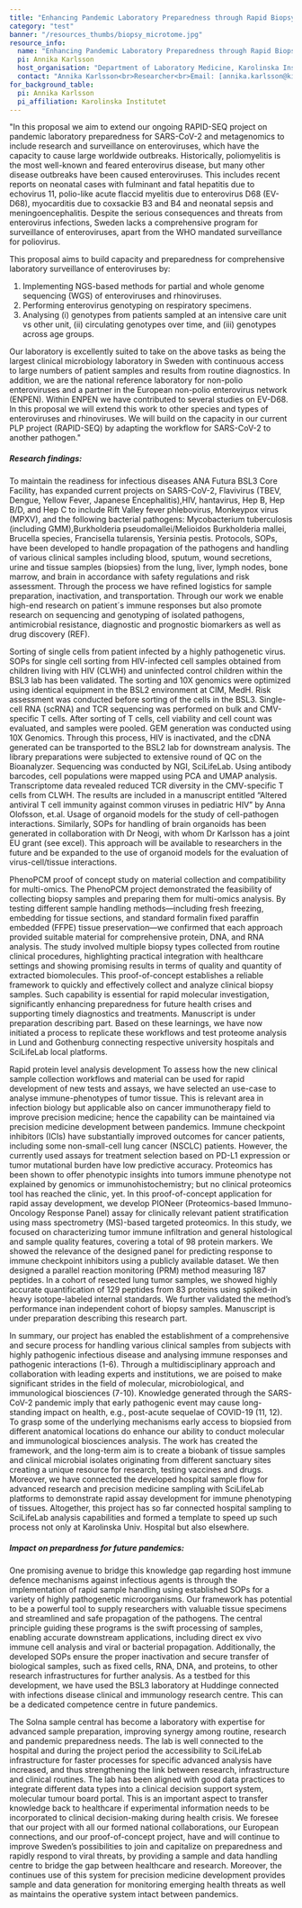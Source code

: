 ```yaml
---
title: "Enhancing Pandemic Laboratory Preparedness through Rapid Biopsy Sample Handling"
category: "test"
banner: "/resources_thumbs/biopsy_microtome.jpg"
resource_info:
  name: "Enhancing Pandemic Laboratory Preparedness through Rapid Biopsy Sample Handling"
  pi: Annika Karlsson
  host_organisation: "Department of Laboratory Medicine, Karolinska Institutet"
  contact: "Annika Karlsson<br>Researcher<br>Email: [annika.karlsson@ki.se](mailto:annika.karlsson@ki.se)"
for_background_table:
  pi: Annika Karlsson
  pi_affiliation: Karolinska Institutet
---
```


"In this proposal we aim to extend our ongoing RAPID-SEQ project on pandemic laboratory preparedness for SARS-CoV-2 and metagenomics to include research and surveillance on enteroviruses, which have the capacity to cause large worldwide outbreaks. Historically, poliomyelitis is the most well-known and feared enterovirus disease, but many other disease outbreaks have been caused enteroviruses. This includes recent reports on neonatal cases with fulminant and fatal hepatitis due to echovirus 11, polio-like acute flaccid myelitis due to enterovirus D68 (EV-D68), myocarditis due to coxsackie B3 and B4 and neonatal sepsis and meningoencephalitis. Despite the serious consequences and threats from enterovirus infections, Sweden lacks a comprehensive program for surveillance of enteroviruses, apart from the WHO mandated surveillance for poliovirus.

This proposal aims to build capacity and preparedness for comprehensive laboratory surveillance of enteroviruses by:

1. Implementing NGS-based methods for partial and whole genome sequencing (WGS) of enteroviruses and rhinoviruses.
2. Performing enterovirus genotyping on respiratory specimens.
3. Analysing (i) genotypes from patients sampled at an intensive care unit vs other unit, (ii) circulating genotypes over time, and (iii) genotypes across age groups.

Our laboratory is excellently suited to take on the above tasks as being the largest clinical microbiology laboratory in Sweden with continuous access to large numbers of patient samples and results from routine diagnostics. In addition, we are the national reference laboratory for non-polio enteroviruses and a partner in the European non-polio enterovirus network (ENPEN). Within ENPEN we have contributed to several studies on EV-D68. In this proposal we will extend this work to other species and types of enteroviruses and rhinoviruses. We will build on the capacity in our current PLP project (RAPID-SEQ) by adapting the workflow for SARS-CoV-2 to another pathogen."

##### Research findings:

To maintain the readiness for infectious diseases ANA Futura BSL3 Core Facility, has expanded current projects on SARS-CoV-2, Flavivirus (TBEV, Dengue, Yellow Fever, Japanese Encephalitis),HIV, hantavirus, Hep B, Hep B/D, and Hep C to include Rift Valley fever phlebovirus, Monkeypox virus (MPXV), and the following bacterial pathogens: Mycobacterium tuberculosis (including GMM),Burkholderia pseudomallei/Melioidos Burkholderia mallei, Brucella species, Francisella tularensis, Yersinia pestis. Protocols, SOPs, have been developed to handle propagation of the pathogens and handling of various clinical samples including blood, sputum, wound secretions, urine and tissue samples (biopsies) from the lung, liver, lymph nodes, bone marrow, and brain in accordance with safety regulations and risk assessment. Through the process we have refined logistics for sample preparation, inactivation, and transportation. Through our work we enable high-end research on patient´s immune responses but also promote research on sequencing and genotyping of isolated pathogens, antimicrobial resistance, diagnostic and prognostic biomarkers as well as drug discovery (REF).

Sorting of single cells from patient infected by a highly pathogenetic virus. SOPs for single cell sorting from HIV-infected cell samples obtained from children living with HIV (CLWH) and uninfected control children within the BSL3 lab has been validated. The sorting and 10X genomics were optimized using identical equipment in the BSL2 environment at CIM, MedH. Risk assessment was conducted before sorting of the cells in the BSL3. Single-cell RNA (scRNA) and TCR sequencing was performed on bulk and CMV-specific T cells. After sorting of T cells, cell viability and cell count was evaluated, and
samples were pooled. GEM generation was conducted using 10X Genomics. Through this process, HIV is inactivated, and the cDNA generated can be transported to the BSL2 lab for downstream analysis. The library preparations were subjected to extensive round of QC on the Bioanalyzer. Sequencing was conducted by NGI, SciLifeLab. Using antibody barcodes, cell populations were mapped using PCA and UMAP analysis. Transcriptome data revealed reduced TCR diversity in the
CMV-specific T cells from CLWH. The results are included in a manuscript entitled “Altered antiviral T cell immunity against common viruses in pediatric HIV” by Anna Olofsson, et.al. Usage of organoid models for the study of cell-pathogen interactions. Similarly, SOPs for handling of brain organoids has been generated in collaboration with Dr Neogi, with whom Dr Karlsson has a joint EU grant (see excel). This approach will be available to researchers in the future and be expanded to the use of organoid models for the evaluation of virus-cell/tissue interactions.

PhenoPCM proof of concept study on material collection and compatibility for multi-omics. The PhenoPCM project demonstrated the feasibility of collecting biopsy samples and preparing them for multi-omics analysis. By testing different sample handling methods—including fresh freezing, embedding for tissue sections, and standard formalin fixed paraffin embedded (FFPE) tissue preservation—we confirmed that each approach provided suitable material for comprehensive protein, DNA, and RNA analysis. The study involved multiple biopsy types collected from routine clinical procedures, highlighting practical integration with healthcare settings and showing promising results in terms of quality and quantity of extracted biomolecules. This proof-of-concept establishes a reliable framework to quickly and effectively collect and analyze clinical biopsy samples. Such capability is essential for rapid molecular investigation, significantly enhancing preparedness for future health crises and supporting timely diagnostics and treatments. Manuscript is under preparation describing part. Based on these learnings, we have now initiated a process to replicate these workflows and test
proteome analysis in Lund and Gothenburg connecting respective university hospitals and SciLifeLab local platforms.

Rapid protein level analysis development
To assess how the new clinical sample collection workflows and material can be used for rapid development of new tests and assays, we have selected an use-case to analyse immune-phenotypes of tumor tissue. This is relevant area in infection biology but applicable also on cancer immunotherapy field to improve precision medicine; hence the capability can be maintained via precision medicine development between pandemics. Immune checkpoint inhibitors (ICIs) have substantially improved outcomes for cancer patients, including some non-small-cell lung cancer (NSCLC) patients. However, the currently used assays for treatment selection based on PD-L1 expression or tumor mutational burden have low predictive accuracy. Proteomics has been shown to offer phenotypic insights into tumors immune phenotype not explained by genomics or immunohistochemistry; but no clinical proteomics tool has reached the clinic, yet. In this proof-of-concept application for rapid assay development, we develop PIONeer (Proteomics-based Immuno-Oncology Response Panel) assay for clinically relevant patient stratification using mass spectrometry (MS)-based targeted proteomics. In this study, we focused on characterizing tumor immune infiltration and general histological and sample quality features, covering a total of 98 protein markers. We showed the relevance of the designed panel for predicting response to immune checkpoint inhibitors using a publicly available dataset. We then designed a parallel reaction monitoring (PRM) method measuring 187 peptides. In a cohort of resected lung tumor samples, we showed highly accurate quantification of 129 peptides from 83 proteins using spiked-in heavy isotope-labeled internal standards. We further validated the method’s performance inan independent cohort of biopsy samples. Manuscript is under preparation describing this research part.

In summary, our project has enabled the establishment of a comprehensive and secure process for handling various clinical samples from subjects with highly pathogenic infectious disease and analysing immune responses and pathogenic interactions (1-6). Through a multidisciplinary approach and collaboration with leading experts and institutions, we are poised to make significant strides in the field of molecular, microbiological, and immunological biosciences (7-10). Knowledge generated
through the SARS-CoV-2 pandemic imply that early pathogenic event may cause long-standing impact on health, e.g., post-acute sequelae of COVID-19 (11, 12). To grasp some of the underlying mechanisms early access to biopsied from different anatomical locations do enhance our ability to conduct molecular and immunological biosciences analysis. The work has created the framework, and the long-term aim is to create a biobank of tissue samples and clinical microbial isolates originating from different sanctuary sites creating a unique resource for research, testing vaccines and drugs. Moreover,
we have connected the developed hospital sample flow for advanced research and precision medicine sampling with SciLifeLab platforms to demonstrate rapid assay development for immune phenotyping of tissues. Altogether, this project has so far connected hospital sampling to SciLifeLab analysis capabilities and formed a template to speed up such process not only at Karolinska Univ. Hospital but also elsewhere.

##### Impact on prepardness for future pandemics:

One promising avenue to bridge this knowledge gap regarding host immune defence mechanisms against infectious agents is through the implementation of rapid sample handling using established SOPs for a variety of highly pathogenetic microorganisms. Our framework has potential to be a powerful tool to supply researchers with valuable tissue specimens and streamlined and safe propagation of the pathogens. The central principle guiding these programs is the swift processing of samples, enabling accurate downstream applications, including direct ex vivo immune cell analysis and viral or bacterial propagation. Additionally, the developed SOPs ensure the proper inactivation and secure transfer of biological samples, such as fixed cells, RNA, DNA, and proteins, to other research infrastructures for further analysis. As a testbed for this development, we have used the BSL3 laboratory at Huddinge connected with infections disease clinical and immunology research centre. This can be a dedicated competence centre in future pandemics.

The Solna sample central has become a laboratory with expertise for advanced sample preparation, improving synergy among routine, research and pandemic preparedness needs. The lab is well connected to the hospital and during the project period the accessibility to SciLifeLab infrastructure for faster processes for specific advanced analysis have increased, and thus strengthening the link between research, infrastructure and clinical routines. The lab has been aligned with good data
practices to integrate different data types into a clinical decision support system, molecular tumour board portal. This is an important aspect to transfer knowledge back to healthcare if experimental information needs to be incorporated to clinical decision-making during health crisis. We foresee that our project with all our formed national collaborations, our European connections, and our proof-of-concept project, have and will continue to improve Sweden’s possibilities to join and capitalize on preparedness and rapidly respond to viral threats, by providing a sample and data handling centre to bridge the gap between healthcare and research. Moreover, the continues use of this system for precision medicine development provides sample and data generation for monitoring emerging health threats as well as maintains the operative system intact between pandemics.